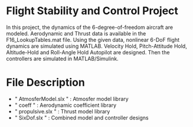 # Flight Stability and Control Project

In this project, the dynamics of the 6-degree-of-freedom aircraft are modeled. Aerodynamic and Thrust data is available in the F16_LookupTables.mat file. Using the given data, nonlinear 6-DoF flight dynamics are simulated using MATLAB. Velocity Hold, Pitch-Attitude Hold, Altitude-Hold and Roll-Angle Hold Autopilot are designed. Then the controllers are simulated in MATLAB/Simulink.

# File Description

- " AtmosferModel.slx " : Atmosfer model library 
- " coeff " : Aerodynamic coefficient library 
- " propulsive.slx " : Thrust model library 
- " SixDof.slx " : Combined model and controller designs
